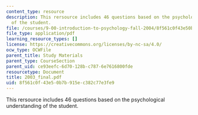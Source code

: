 ```yaml
---
content_type: resource
description: This rersource includes 46 questions based on the psychological understanding
  of the student.
file: /courses/9-00-introduction-to-psychology-fall-2004/8f561c0f43e50b7b915ec382c77e3fe9_2003_final.pdf
file_type: application/pdf
learning_resource_types: []
license: https://creativecommons.org/licenses/by-nc-sa/4.0/
ocw_type: OCWFile
parent_title: Study Materials
parent_type: CourseSection
parent_uid: ce93eefc-6d70-128b-c787-6e7616800fde
resourcetype: Document
title: 2003_final.pdf
uid: 8f561c0f-43e5-0b7b-915e-c382c77e3fe9
---
```

This rersource includes 46 questions based on the psychological understanding of the student.